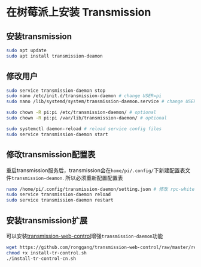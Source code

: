 # 在树莓派上安装 Transmission

## 安装transmission

``` bash
sudo apt update
sudo apt install transmission-deamon
```

## 修改用户

``` bash
sudo service transmission-daemon stop
sudo nano /etc/init.d/transmission-daemon # change USER=pi
sudo nano /lib/systemd/system/transmission-daemon.service # change USER=pi

sudo chown -R pi:pi /etc/transmission-daemon/ # optional
sudo chown -R pi:pi /var/lib/transmission-daemon/ # optional

sudo systemctl daemon-reload # reload service config files
sudo service transmission-daemon start
```

## 修改transmission配置表

重启transmission服务后，transmission会在`home/pi/.config/`下新建配置表文件`transmission-deamon`. 所以必须重新配置配置表

``` bash
nano /home/pi/.config/transmission-daemon/setting.json # 修改 rpc-whitelist-enable: false
sudo service transmission-daemon reload
sudo service transmission-daemon restart
```

## 安装transmission扩展

可以安装[transmission-web-control](https://github.com/ronggang/transmission-web-control)增强`transmission-daemon`功能

``` bash
wget https://github.com/ronggang/transmission-web-control/raw/master/release/install-tr-control.sh
chmod +x install-tr-control.sh
./install-tr-control-cn.sh
```


